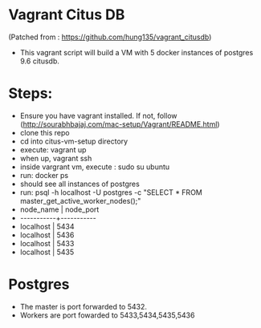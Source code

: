 # Vagrant Citus DB 
(Patched from : https://github.com/hung135/vagrant_citusdb)
- This vagrant script will build a VM with 5 docker instances of postgres 9.6 citusdb.
# Steps:
- Ensure you have vagrant installed. If not, follow (http://sourabhbajaj.com/mac-setup/Vagrant/README.html)
- clone this repo
- cd into citus-vm-setup directory 
- execute: vagrant up
- when up,  vagrant ssh 
- inside vargrant vm, execute : sudo su ubuntu
- run: docker ps 
- should see all instances of postgres
- run: psql -h localhost -U postgres -c "SELECT * FROM master_get_active_worker_nodes();"
- node_name | node_port 
- -----------+-----------
-  localhost |      5434
-  localhost |      5436
-  localhost |      5433
-  localhost |      5435


# Postgres
- The master is port forwarded to 5432. 
- Workers are port fowarded to 5433,5434,5435,5436
